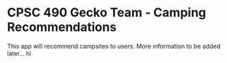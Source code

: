 # CPSC 490 Gecko Team - Camping Recommendations

This app will recommend campsites to users. More information to be added later...
hi